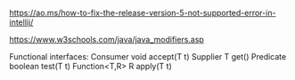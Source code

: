 https://ao.ms/how-to-fix-the-release-version-5-not-supported-error-in-intellij/

https://www.w3schools.com/java/java_modifiers.asp

Functional interfaces:
Consumer<T>     void accept(T t)
Supplier<T>     T get()
Predicate<T>    boolean test(T t)
Function<T,R>   R apply(T t)